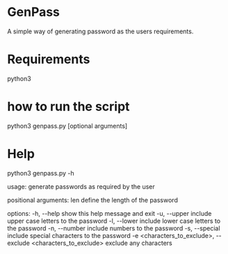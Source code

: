 # GenPass
A simple way of generating password as the users requirements. 

# Requirements
python3

# how to run the script
python3 genpass.py <len> [optional arguments]

# Help
python3 genpass.py -h 

usage: generate passwords as required by the user

positional arguments:
  len                   define the length of the password

options:
  -h, --help            show this help message and exit
  -u, --upper           include upper case letters to the password
  -l, --lower           include lower case letters to the password
  -n, --number          include numbers to the password
  -s, --special         include special characters to the password
  -e <characters_to_exclude>, --exclude <characters_to_exclude>
                        exclude any characters
